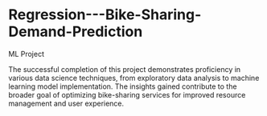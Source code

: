 # Regression---Bike-Sharing-Demand-Prediction
ML Project

The successful completion of this project demonstrates proficiency in various data science techniques, from exploratory data analysis to machine learning model implementation. The insights gained contribute to the broader goal of optimizing bike-sharing services for improved resource management and user experience.
